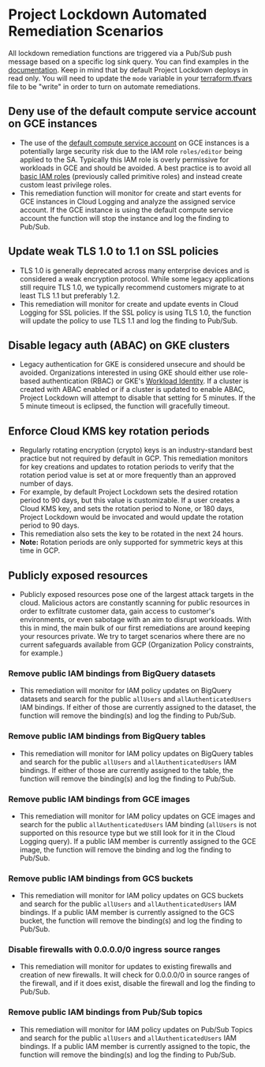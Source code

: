 # Project Lockdown Automated Remediation Scenarios
All lockdown remediation functions are triggered via a Pub/Sub push message based on a specific log sink query. You can find examples in the [documentation](../docs/LOGFILTERS.md). Keep in mind that by default Project Lockdown deploys in read only. You will need to update the `mode` variable in your [terraform.tfvars](../terraform.tfvars) file to be "write" in order to turn on automate remediations.

## Deny use of the default compute service account on GCE instances
- The use of the [default compute service account](https://cloud.google.com/compute/docs/access/service-accounts#default_service_account) on GCE instances is a potentially large security risk due to the IAM role `roles/editor` being applied to the SA. Typically this IAM role is overly permissive for workloads in GCE and should be avoided. A best practice is to avoid all [basic IAM roles](https://cloud.google.com/iam/docs/understanding-roles#basic) (previously called primitive roles) and instead create custom least privilege roles.
- This remediation function will monitor for create and start events for GCE instances in Cloud Logging and analyze the assigned service account. If the GCE instance is using the default compute service account the function will stop the instance and log the finding to Pub/Sub.

## Update weak TLS 1.0 to 1.1 on SSL policies
- TLS 1.0 is generally deprecated across many enterprise devices and is considered a weak encryption protocol. While some legacy applications still require TLS 1.0, we typically recommend customers migrate to at least TLS 1.1 but preferably 1.2.
- This remediation will monitor for create and update events in Cloud Logging for SSL policies. If the SSL policy is using TLS 1.0, the function will update the policy to use TLS 1.1 and log the finding to Pub/Sub.

## Disable legacy auth (ABAC) on GKE clusters
- Legacy authentication for GKE is considered unsecure and should be avoided. Organizations interested in using GKE should either use role-based authentication (RBAC) or GKE's [Workload Identity](https://cloud.google.com/kubernetes-engine/docs/how-to/workload-identity). If a cluster is created with ABAC enabled or if a cluster is updated to enable ABAC, Project Lockdown will attempt to disable that setting for 5 minutes. If the 5 minute timeout is eclipsed, the function will gracefully timeout.

## Enforce Cloud KMS key rotation periods
- Regularly rotating encryption (crypto) keys is an industry-standard best practice but not required by default in GCP. This remediation monitors for key creations and updates to rotation periods to verify that the rotation period value is set at or more frequently than an approved number of days.
- For example, by default Project Lockdown sets the desired rotation period to 90 days, but this value is customizable. If a user creates a Cloud KMS key, and sets the rotation period to None, or 180 days, Project Lockdown would be invocated and would update the rotation period to 90 days.
- This remediation also sets the key to be rotated in the next 24 hours.
- __Note:__ Rotation periods are only supported for symmetric keys at this time in GCP.

## Publicly exposed resources
- Publicly exposed resources pose one of the largest attack targets in the cloud. Malicious actors are constantly scanning for public resources in order to exfiltrate customer data, gain access to customer's environments, or even sabotage with an aim to disrupt workloads. With this in mind, the main bulk of our first remediations are around keeping your resources private. We try to target scenarios where there are no current safeguards available from GCP (Organization Policy constraints, for example.)

### Remove public IAM bindings from BigQuery datasets
- This remediation will monitor for IAM policy updates on BigQuery datasets and search for the public `allUsers` and `allAuthenticatedUsers` IAM bindings. If either of those are currently assigned to the dataset, the function will remove the binding(s) and log the finding to Pub/Sub.

### Remove public IAM bindings from BigQuery tables
- This remediation will monitor for IAM policy updates on BigQuery tables and search for the public `allUsers` and `allAuthenticatedUsers` IAM bindings. If either of those are currently assigned to the table, the function will remove the binding(s) and log the finding to Pub/Sub.

### Remove public IAM bindings from GCE images
- This remediation will monitor for IAM policy updates on GCE images and search for the public `allAuthenticatedUsers` IAM binding (`allUsers` is not supported on this resource type but we still look for it in the Cloud Logging query). If a public IAM member is currently assigned to the GCE image, the function will remove the binding and log the finding to Pub/Sub.

### Remove public IAM bindings from GCS buckets
- This remediation will monitor for IAM policy updates on GCS buckets and search for the public `allUsers` and `allAuthenticatedUsers` IAM bindings. If a public IAM member is currently assigned to the GCS bucket, the function will remove the binding(s) and log the finding to Pub/Sub.

### Disable firewalls with 0.0.0.0/0 ingress source ranges
- This remediation will monitor for updates to existing firewalls and creation of new firewalls. It will check for 0.0.0.0/0 in source ranges of the firewall, and if it does exist, disable the firewall and log the finding to Pub/Sub.

### Remove public IAM bindings from Pub/Sub topics
- This remediation will monitor for IAM policy updates on Pub/Sub Topics and search for the public `allUsers` and `allAuthenticatedUsers` IAM bindings. If a public IAM member is currently assigned to the topic, the function will remove the binding(s) and log the finding to Pub/Sub.
